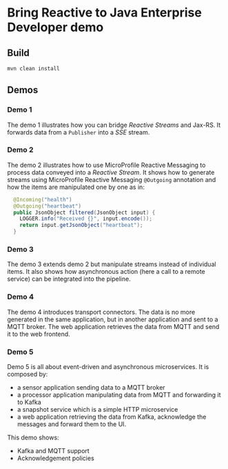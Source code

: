 # Bring Reactive to Java Enterprise Developer demo

## Build

```bash
mvn clean install
```

## Demos

### Demo 1

The demo 1 illustrates how you can bridge _Reactive Streams_ and Jax-RS. It forwards data from a `Publisher` into a 
_SSE_ stream.

### Demo 2

The demo 2 illustrates how to use MicroProfile Reactive Messaging to process data conveyed into a _Reactive Stream_. It 
shows how to generate streams using  MicroProfile Reactive Messaging `@Outgoing` annotation and how the items are 
manipulated one by one as in:
 
```java
  @Incoming("health")
  @Outgoing("heartbeat")
  public JsonObject filtered(JsonObject input) {
    LOGGER.info("Received {}", input.encode());
    return input.getJsonObject("heartbeat");
  }
```

### Demo 3

The demo 3 extends demo 2 but manipulate streams instead of individual items. It also shows how asynchronous action (here
a call to a remote service) can be integrated into the pipeline.

### Demo 4

The demo 4 introduces transport connectors. The data is no more generated in the same application, but in another 
application and sent to a MQTT broker. The web application retrieves the data from MQTT and send it to the web frontend.

### Demo 5

Demo 5 is all about event-driven and asynchronous microservices. It is composed by:

* a sensor application sending data to a MQTT broker
* a processor application manipulating data from MQTT and forwarding it to Kafka
* a snapshot service which is a simple HTTP microservice
* a web application retrieving the data from Kafka, acknowledge the messages and forward them to the UI.  

This demo shows:

* Kafka and MQTT support
* Acknowledgement policies
